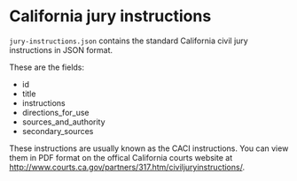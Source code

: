 # California jury instructions

`jury-instructions.json` contains the standard California civil jury 
instructions in JSON format.

These are the fields:

* id
* title
* instructions
* directions_for_use
* sources_and_authority
* secondary_sources

These instructions are usually known as the CACI instructions. You can view 
them in PDF format on the offical California courts website at 
http://www.courts.ca.gov/partners/317.htm/civiljuryinstructions/.
